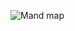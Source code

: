 ![Mand map](https://github.com/StalisAhmadSholeh/SysOP24-3123521010/assets/160557634/56da46fe-06d6-42d3-b1c8-6e74050a56b4)
